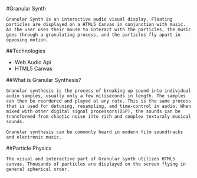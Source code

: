 #Granular Synth

    Granular Synth is an interactive audio visual display. Floating particles are displayed on a HTML5 Canvas in conjunction with music. As the user uses their mouse to interact with the particles, the music goes through a granulating process, and the particles fly apart in opposing motion. 

##Technologies
* Web Audio Api
* HTML5 Canvas

##What is Granular Synthesis?

    Granular synthesis is the process of breaking up sound into individual audio samples, usually only a few miliseconds in length. The samples can then be reordered and played at any rate. This is the same process that is used for detuning, resampling, and time-control in audio. When mixed with other digital signal processors(DSP), the sounds can be transformed from chaotic noise into rich and complex texturaly musical sounds. 

    Granular synthesis can be commonly heard in modern film soundtracks and electronic music. 

##Particle Physics

    The visual and interactive part of Granular synth utilizes HTML5 canvas. Thousands of particles are displayed on the screen flying in general spherical order. 
